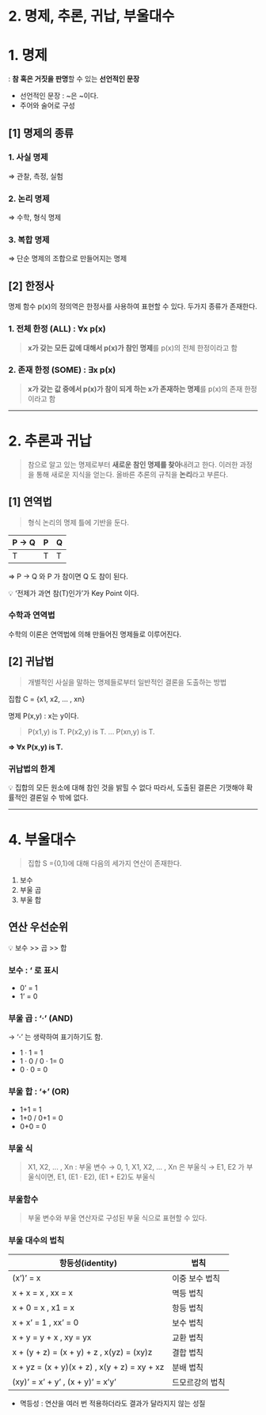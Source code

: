 # 2. 명제, 추론, 귀납, 부울대수

# 1. 명제

: **참 혹은 거짓을 판명**할 수 있는 **선언적인 문장**

- 선언적인 문장 : ~은 ~이다.
- 주어와 술어로 구성

## [1] 명제의 종류

### 1. 사실 명제

⇒ 관찰, 측정, 실험

### 2. 논리 명제

⇒ 수학, 형식 명제

### 3. 복합 명제

⇒ 단순 명제의 조합으로 만들어지는 명제

## [2] 한정사

명제 함수 p(x)의 정의역은 한정사를 사용하여 표현할 수 있다.
두가지 종류가 존재한다.

### 1. 전체 한정 **(ALL)** : **∀x p(x)**

> **x가 갖는 모든 값에 대해서 p(x)가 참인 명제**를 p(x)의 전체 한정이라고 함
> 

### 2. 존재 한정 (SOME) : ∃x p(x)

> **x가 갖는 값 중에서 p(x)가 참이 되게 하는 x가 존재하는 명제**를 p(x)의 존재 한정이라고 함
> 

---

# 2. 추론과 귀납

> 참으로 알고 있는 명제로부터 **새로운 참인 명제를 찾아**내려고 한다.
이러한 과정을 통해 새로운 지식을 얻는다.
올바른 추론의 규칙을 **논리**라고 부른다.
> 

## [1] 연역법

> 형식 논리의 명제 틀에 기반을 둔다.
> 

| P → Q | P | Q |
| --- | --- | --- |
| T | T | T |

⇒ P → Q 와 P 가 참이면 Q 도 참이 된다.

<aside>
💡 ‘전제가 과연 참(T)인가’가 Key Point 이다.

</aside>

### 수학과 연역법

수학의 이론은 연역법에 의해 만들어진 명제들로 이루어진다.

## [2] 귀납법

> 개별적인 사실을 말하는 명제들로부터 일반적인 결론을 도출하는 방법
> 

집합 C = {x1, x2, ... , xn}

명제 P(x,y) : x는 y이다.

> P(x1,y) is T.
P(x2,y) is T.
...
P(xn,y) is T.
> 

**⇒ ∀x P(x,y) is T.**

### 귀납법의 한계

<aside>
💡 집합의 모든 원소에 대해 참인 것을 밝힐 수 없다
따라서, 도출된 결론은 기껏해야 확률적인 결론일 수 밖에 없다.

</aside>

---

# 4. 부울대수

> 집합 S ={0,1}에 대해 다음의 세가지 연산이 존재한다.
1. 보수
2. 부울 곱
3. 부울 합
> 

 

## 연산 우선순위

<aside>
💡 보수 >> 곱 >> 합

</aside>

### 보수 : ‘ 로 표시

- 0’ = 1
- 1’ = 0

### 부울 곱 : ‘·’ (AND)

→ ‘**·**’ 는 생략하여 표기하기도 함.

- 1 · 1 = 1
- 1 · 0 / 0 · 1= 0
- 0 · 0 = 0

### 부울 합 : ‘+’ (OR)

- 1+1 = 1
- 1+0 / 0+1 = 0
- 0+0 = 0

### 부울 식

> X1, X2, ... , Xn : 부울 변수
→ 0, 1, X1, X2, ... , Xn 은 부울식
→ E1, E2 가 부울식이면, E1, (E1 · E2), (E1 + E2)도 부울식
> 

### 부울함수

> 부울 변수와 부울 연산자로 구성된 부울 식으로 표현할 수 있다.
> 

### 부울 대수의 법칙

| 항등성(identity) | 법칙 |
| --- | --- |
| (x’)’ = x | 이중 보수 법칙 |
| x + x = x , xx = x | 멱등 법칙 |
| x + 0 = x , x1 = x | 항등 법칙 |
| x + x’ = 1 , xx’ = 0  | 보수 법칙 |
| x + y = y + x , xy = yx | 교환 법칙 |
| x + (y + z) = (x + y) + z , x(yz) = (xy)z | 결합 법칙 |
| x + yz = (x + y)(x + z) , x(y + z) = xy + xz | 분배 법칙 |
| (xy)’ = x’ + y’ , (x + y)’ = x’y’ | 드모르강의 법칙 |
- 멱등성 : 연산을 여러 번 적용하더라도 결과가 달라지지 않는 성질